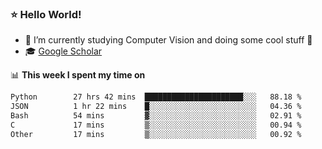 ### ⭐️ Hello World!

<!--
**hologerry/hologerry** is a ✨ _special_ ✨ repository because its `README.md` (this file) appears on your GitHub profile.

Here are some ideas to get you started:

- 🔭 I’m currently working and studying on Computer Vision
- 🌱 I’m currently learning at Peking University
- 💬 Ask me about 
- 📫 How to reach me: E-mail
- 😄 Pronouns: he/his
- ⚡ Fun fact: Music is the Power
-->


- 🔭 I’m currently studying Computer Vision and doing some cool stuff 🤖
- 🎓 [Google Scholar](https://scholar.google.com/citations?user=3ykqW9wAAAAJ&hl=en)


📊 **This week I spent my time on**

<!--START_SECTION:waka-->

```txt
Python        27 hrs 42 mins  ██████████████████████░░░   88.18 %
JSON          1 hr 22 mins    █░░░░░░░░░░░░░░░░░░░░░░░░   04.36 %
Bash          54 mins         ▓░░░░░░░░░░░░░░░░░░░░░░░░   02.91 %
C             17 mins         ▒░░░░░░░░░░░░░░░░░░░░░░░░   00.94 %
Other         17 mins         ▒░░░░░░░░░░░░░░░░░░░░░░░░   00.92 %
```

<!--END_SECTION:waka-->
